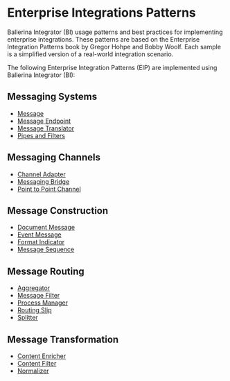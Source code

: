 # Enterprise Integrations Patterns

Ballerina Integrator (BI) usage patterns and best practices for implementing enterprise integrations. These patterns are based on the Enterprise Integration Patterns book by Gregor Hohpe and Bobby Woolf. Each sample is a simplified version of a real-world integration scenario.

The following Enterprise Integration Patterns (EIP) are implemented using Ballerina Integrator (BI):

## Messaging Systems
- [Message](https://github.com/wso2/integration-samples/tree/main/EI%20patterns/message)
- [Message Endpoint](https://github.com/wso2/integration-samples/tree/main/EI%20patterns/message_endpoint)
- [Message Translator](https://github.com/wso2/integration-samples/tree/main/EI%20patterns/message_translator)
- [Pipes and Filters](https://github.com/wso2/integration-samples/tree/main/EI%20patterns/pipes_and_filters)

## Messaging Channels
- [Channel Adapter](https://github.com/wso2/integration-samples/tree/main/EI%20patterns/channel_adapter)
- [Messaging Bridge](https://github.com/wso2/integration-samples/tree/main/EI%20patterns/messaging_bridge)
- [Point to Point Channel](https://github.com/wso2/integration-samples/tree/main/EI%20patterns/point_to_point_channel)

## Message Construction
- [Document Message](https://github.com/wso2/integration-samples/tree/main/EI%20patterns/document_message)
- [Event Message](https://github.com/wso2/integration-samples/tree/main/EI%20patterns/event_message)
- [Format Indicator](https://github.com/wso2/integration-samples/tree/main/EI%20patterns/format_indicator)
- [Message Sequence](https://github.com/wso2/integration-samples/tree/main/EI%20patterns/message_sequence)

## Message Routing
- [Aggregator](https://github.com/wso2/integration-samples/tree/main/EI%20patterns/aggregator)
- [Message Filter](https://github.com/wso2/integration-samples/tree/main/EI%20patterns/message_filter)
- [Process Manager](https://github.com/wso2/integration-samples/tree/main/EI%20patterns/process_manager)
- [Routing Slip](https://github.com/wso2/integration-samples/tree/main/EI%20patterns/routing_slip)
- [Splitter](https://github.com/wso2/integration-samples/tree/main/EI%20patterns/splitter)

## Message Transformation
- [Content Enricher](https://github.com/wso2/integration-samples/tree/main/EI%20patterns/content_enricher)
- [Content Filter](https://github.com/wso2/integration-samples/tree/main/EI%20patterns/content_filter)
- [Normalizer](https://github.com/wso2/integration-samples/tree/main/EI%20patterns/normalizer)

